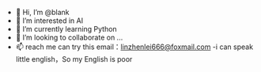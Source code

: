 - 👋 Hi, I’m @blank
- 👀 I’m interested in AI
- 🌱 I’m currently learning Python
- 💞️ I’m looking to collaborate on ...
- 📫  reach me can try this email：linzhenlei666@foxmail.com
-i can speak little english，So my English is poor
<!---
2471966639/2471966639 is a ✨ special ✨ repository because its `README.md` (this file) appears on your GitHub profile.
You can click the Preview link to take a look at your changes.
--->
